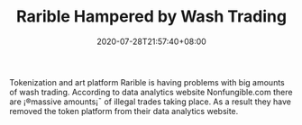﻿---
title: "Rarible Hampered by Wash Trading"
date: 2020-07-28T21:57:40+08:00
lastmod: 2020-07-28T16:45:40+08:00
draft: false
authors: ["Ferdinand"]
description: "Tokenization and art platform Rarible is having problems with big amounts of wash trading. According to data analytics website Nonfungible.com there are ¡®massive amounts¡¯ of illegal trades taking place. As a result they have removed the token platform from their data analytics website."
featuredImage: "rarible-hampered-by-wash-trading.png"
tags: ["Racing Games","Play to Earn"]
categories: ["news"]
news: ["Racing Games"]
weight: 
lightgallery: true
pinned: false
recommend: false
recommend1: false
---

Tokenization and art platform Rarible is having problems with big amounts of wash trading. According to data analytics website Nonfungible.com there are ¡®massive amounts¡¯ of illegal trades taking place. As a result they have removed the token platform from their data analytics website.

<!--more-->

